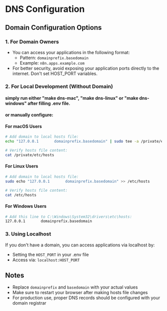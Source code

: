 # DNS Configuration

## Domain Configuration Options

### 1. For Domain Owners
- You can access your applications in the following format:
  - Pattern: `domainprefix.basedomain`
  - Example: `n8n.apps.example.com`
- For better security, avoid exposing your application ports directly to the internet. Don't set HOST_PORT variables. 

### 2. For Local Development (Without Domain)

#### simply run either "make dns-mac", "make dns-linux" or "make dns-windows" after filling .env file.

#### or manually configure: 

#### For macOS Users
```bash
# Add domain to local hosts file:
echo "127.0.0.1       domainprefix.basedomain" | sudo tee -a /private/etc/hosts

# Verify hosts file content:
cat /private/etc/hosts
```

#### For Linux Users
```bash
# Add domain to local hosts file:
sudo echo "127.0.0.1       domainprefix.basedomain" >> /etc/hosts

# Verify hosts file content:
cat /etc/hosts
```

#### For Windows Users
```bash
# Add this line to C:\Windows\System32\drivers\etc\hosts:
127.0.0.1       domainprefix.basedomain
```

### 3. Using Localhost
If you don't have a domain, you can access applications via localhost by:
- Setting the `HOST_PORT` in your .env file
- Access via: `localhost:HOST_PORT`

## Notes
- Replace `domainprefix` and `basedomain` with your actual values
- Make sure to restart your browser after making hosts file changes
- For production use, proper DNS records should be configured with your domain registrar 